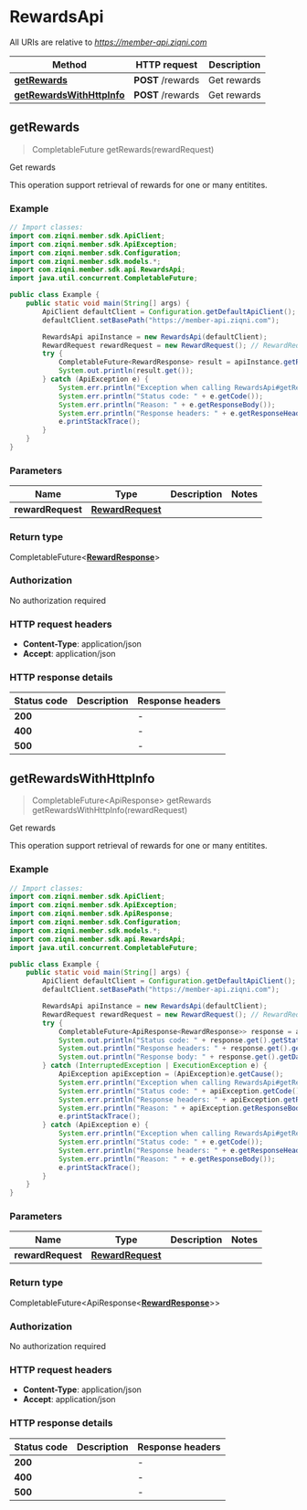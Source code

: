 # RewardsApi

All URIs are relative to *https://member-api.ziqni.com*

Method | HTTP request | Description
------------- | ------------- | -------------
[**getRewards**](RewardsApi.md#getRewards) | **POST** /rewards | Get rewards
[**getRewardsWithHttpInfo**](RewardsApi.md#getRewardsWithHttpInfo) | **POST** /rewards | Get rewards



## getRewards

> CompletableFuture<RewardResponse> getRewards(rewardRequest)

Get rewards

This operation support retrieval of rewards for one or many entitites.

### Example

```java
// Import classes:
import com.ziqni.member.sdk.ApiClient;
import com.ziqni.member.sdk.ApiException;
import com.ziqni.member.sdk.Configuration;
import com.ziqni.member.sdk.models.*;
import com.ziqni.member.sdk.api.RewardsApi;
import java.util.concurrent.CompletableFuture;

public class Example {
    public static void main(String[] args) {
        ApiClient defaultClient = Configuration.getDefaultApiClient();
        defaultClient.setBasePath("https://member-api.ziqni.com");

        RewardsApi apiInstance = new RewardsApi(defaultClient);
        RewardRequest rewardRequest = new RewardRequest(); // RewardRequest | 
        try {
            CompletableFuture<RewardResponse> result = apiInstance.getRewards(rewardRequest);
            System.out.println(result.get());
        } catch (ApiException e) {
            System.err.println("Exception when calling RewardsApi#getRewards");
            System.err.println("Status code: " + e.getCode());
            System.err.println("Reason: " + e.getResponseBody());
            System.err.println("Response headers: " + e.getResponseHeaders());
            e.printStackTrace();
        }
    }
}
```

### Parameters


Name | Type | Description  | Notes
------------- | ------------- | ------------- | -------------
 **rewardRequest** | [**RewardRequest**](RewardRequest.md)|  |

### Return type

CompletableFuture<[**RewardResponse**](RewardResponse.md)>


### Authorization

No authorization required

### HTTP request headers

- **Content-Type**: application/json
- **Accept**: application/json

### HTTP response details
| Status code | Description | Response headers |
|-------------|-------------|------------------|
| **200** |  |  -  |
| **400** |  |  -  |
| **500** |  |  -  |

## getRewardsWithHttpInfo

> CompletableFuture<ApiResponse<RewardResponse>> getRewards getRewardsWithHttpInfo(rewardRequest)

Get rewards

This operation support retrieval of rewards for one or many entitites.

### Example

```java
// Import classes:
import com.ziqni.member.sdk.ApiClient;
import com.ziqni.member.sdk.ApiException;
import com.ziqni.member.sdk.ApiResponse;
import com.ziqni.member.sdk.Configuration;
import com.ziqni.member.sdk.models.*;
import com.ziqni.member.sdk.api.RewardsApi;
import java.util.concurrent.CompletableFuture;

public class Example {
    public static void main(String[] args) {
        ApiClient defaultClient = Configuration.getDefaultApiClient();
        defaultClient.setBasePath("https://member-api.ziqni.com");

        RewardsApi apiInstance = new RewardsApi(defaultClient);
        RewardRequest rewardRequest = new RewardRequest(); // RewardRequest | 
        try {
            CompletableFuture<ApiResponse<RewardResponse>> response = apiInstance.getRewardsWithHttpInfo(rewardRequest);
            System.out.println("Status code: " + response.get().getStatusCode());
            System.out.println("Response headers: " + response.get().getHeaders());
            System.out.println("Response body: " + response.get().getData());
        } catch (InterruptedException | ExecutionException e) {
            ApiException apiException = (ApiException)e.getCause();
            System.err.println("Exception when calling RewardsApi#getRewards");
            System.err.println("Status code: " + apiException.getCode());
            System.err.println("Response headers: " + apiException.getResponseHeaders());
            System.err.println("Reason: " + apiException.getResponseBody());
            e.printStackTrace();
        } catch (ApiException e) {
            System.err.println("Exception when calling RewardsApi#getRewards");
            System.err.println("Status code: " + e.getCode());
            System.err.println("Response headers: " + e.getResponseHeaders());
            System.err.println("Reason: " + e.getResponseBody());
            e.printStackTrace();
        }
    }
}
```

### Parameters


Name | Type | Description  | Notes
------------- | ------------- | ------------- | -------------
 **rewardRequest** | [**RewardRequest**](RewardRequest.md)|  |

### Return type

CompletableFuture<ApiResponse<[**RewardResponse**](RewardResponse.md)>>


### Authorization

No authorization required

### HTTP request headers

- **Content-Type**: application/json
- **Accept**: application/json

### HTTP response details
| Status code | Description | Response headers |
|-------------|-------------|------------------|
| **200** |  |  -  |
| **400** |  |  -  |
| **500** |  |  -  |

